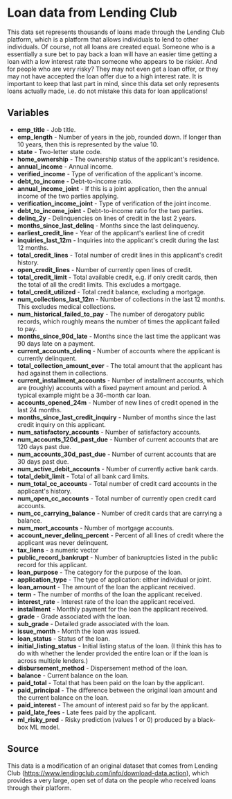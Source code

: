 # Loan data from Lending Club

This data set represents thousands of loans made through the Lending Club platform, which is a platform that allows individuals to lend to other individuals. Of course, not all loans are created equal. Someone who is a essentially a sure bet to pay back a loan will have an easier time getting a loan with a low interest rate than someone who appears to be riskier. And for people who are very risky? They may not even get a loan offer, or they may not have accepted the loan offer due to a high interest rate. It is important to keep that last part in mind, since this data set only represents loans actually made, i.e. do not mistake this data for loan applications!

## Variables

- **emp_title** - Job title.
- **emp_length** - Number of years in the job, rounded down. If longer than 10 years, then this is represented by the value 10.
- **state** - Two-letter state code.
- **home_ownership** - The ownership status of the applicant's residence.
- **annual_income** - Annual income.
- **verified_income** - Type of verification of the applicant's income.
- **debt_to_income** - Debt-to-income ratio.
- **annual_income_joint** - If this is a joint application, then the annual income of the two parties applying.
- **verification_income_joint** - Type of verification of the joint income.
- **debt_to_income_joint** - Debt-to-income ratio for the two parties.
- **delinq_2y** - Delinquencies on lines of credit in the last 2 years.
- **months_since_last_delinq** - Months since the last delinquency.
- **earliest_credit_line** - Year of the applicant's earliest line of credit
- **inquiries_last_12m** - Inquiries into the applicant's credit during the last 12 months.
- **total_credit_lines** - Total number of credit lines in this applicant's credit history.
- **open_credit_lines** - Number of currently open lines of credit.
- **total_credit_limit** - Total available credit, e.g. if only credit cards, then the total of all the credit limits. This excludes a mortgage.
- **total_credit_utilized** - Total credit balance, excluding a mortgage.
- **num_collections_last_12m** - Number of collections in the last 12 months. This excludes medical collections.
- **num_historical_failed_to_pay** - The number of derogatory public records, which roughly means the number of times the applicant failed to pay.
- **months_since_90d_late** - Months since the last time the applicant was 90 days late on a payment.
- **current_accounts_delinq** - Number of accounts where the applicant is currently delinquent.
- **total_collection_amount_ever** - The total amount that the applicant has had against them in collections.
- **current_installment_accounts** - Number of installment accounts, which are (roughly) accounts with a fixed payment amount and period. A typical example might be a 36-month car loan.
- **accounts_opened_24m** - Number of new lines of credit opened in the last 24 months.
- **months_since_last_credit_inquiry** - Number of months since the last credit inquiry on this applicant.
- **num_satisfactory_accounts** - Number of satisfactory accounts.
- **num_accounts_120d_past_due** - Number of current accounts that are 120 days past due.
- **num_accounts_30d_past_due** - Number of current accounts that are 30 days past due.
- **num_active_debit_accounts** - Number of currently active bank cards.
- **total_debit_limit** - Total of all bank card limits.
- **num_total_cc_accounts** - Total number of credit card accounts in the applicant's history.
- **num_open_cc_accounts** - Total number of currently open credit card accounts.
- **num_cc_carrying_balance** - Number of credit cards that are carrying a balance.
- **num_mort_accounts** - Number of mortgage accounts.
- **account_never_delinq_percent** - Percent of all lines of credit where the applicant was never delinquent.
- **tax_liens** - a numeric vector
- **public_record_bankrupt** - Number of bankruptcies listed in the public record for this applicant.
- **loan_purpose** - The category for the purpose of the loan.
- **application_type** - The type of application: either individual or joint.
- **loan_amount** - The amount of the loan the applicant received.
- **term** - The number of months of the loan the applicant received.
- **interest_rate** - Interest rate of the loan the applicant received.
- **installment** - Monthly payment for the loan the applicant received.
- **grade** - Grade associated with the loan.
- **sub_grade** - Detailed grade associated with the loan.
- **issue_month** - Month the loan was issued.
- **loan_status** - Status of the loan.
- **initial_listing_status** - Initial listing status of the loan. (I think this has to do with whether the lender provided the entire loan or if the loan is across multiple lenders.)
- **disbursement_method** - Dispersement method of the loan.
- **balance** - Current balance on the loan.
- **paid_total** - Total that has been paid on the loan by the applicant.
- **paid_principal** - The difference between the original loan amount and the current balance on the loan.
- **paid_interest** - The amount of interest paid so far by the applicant.
- **paid_late_fees** - Late fees paid by the applicant.
- **ml_risky_pred** - Risky prediction (values 1 or 0) produced by a black-box ML model.

## Source

This data is a modification of an original dataset that comes from Lending Club (https://www.lendingclub.com/info/download-data.action), which provides a very large, open set of data on the people who received loans through their platform.